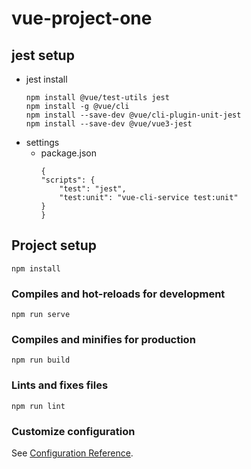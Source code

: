 # vue-project-one

## jest setup
- jest install
  ```
  npm install @vue/test-utils jest
  npm install -g @vue/cli
  npm install --save-dev @vue/cli-plugin-unit-jest
  npm install --save-dev @vue/vue3-jest
  ```
- settings
  - package.json
    ```
    {
    "scripts": {
        "test": "jest",
        "test:unit": "vue-cli-service test:unit"
    }
    }
    ```


## Project setup
```
npm install
```

### Compiles and hot-reloads for development
```
npm run serve
```

### Compiles and minifies for production
```
npm run build
```

### Lints and fixes files
```
npm run lint
```

### Customize configuration
See [Configuration Reference](https://cli.vuejs.org/config/).

